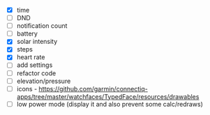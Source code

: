 - [x] time
- [ ] DND
- [ ] notification count
- [ ] battery
- [x] solar intensity
- [x] steps
- [x] heart rate
- [ ] add settings
- [ ] refactor code
- [ ] elevation/pressure
- [ ] icons - https://github.com/garmin/connectiq-apps/tree/master/watchfaces/TypedFace/resources/drawables
- [ ] low power mode (display it and also prevent some calc/redraws)
